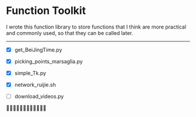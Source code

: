 # Function Toolkit


I wrote this function library to store functions that I think are more practical and commonly used, so that they can be called later.

---

- [x] get_BeiJingTime.py
- [x] picking_points_marsaglia.py
- [x] simple_Tk.py
- [x] network_ruijie.sh
- [ ] download_videos.py



:running::running::running::running::running::running::running::running::running::running::running::running:
